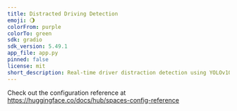 ```yaml
---
title: Distracted Driving Detection
emoji: 🌖
colorFrom: purple
colorTo: green
sdk: gradio
sdk_version: 5.49.1
app_file: app.py
pinned: false
license: mit
short_description: Real-time driver distraction detection using YOLOv10n.
---
```


Check out the configuration reference at https://huggingface.co/docs/hub/spaces-config-reference
